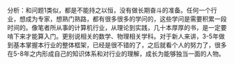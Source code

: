 分析：和问题1类似，都是不能持之以恒，没有做长期奋斗的准备。任何一个行业，想成为专家，想熟门熟路，都有很多很多的学问的，这些学问是需要积累一段时间的。像笔者所从事的计算机行业，从理论到实践，几十本厚厚的书，是一定要啃下来才能算入门。更别说相关的数学、物理相关学科。对于新人来讲，3-5年做到基本掌握本行业的整体框架，已经是很不错的了，之后就看个人的努力了，很多在5-8年之内形成自己的知识体系和对行业的理解，成长为能够独当一面的人物。

